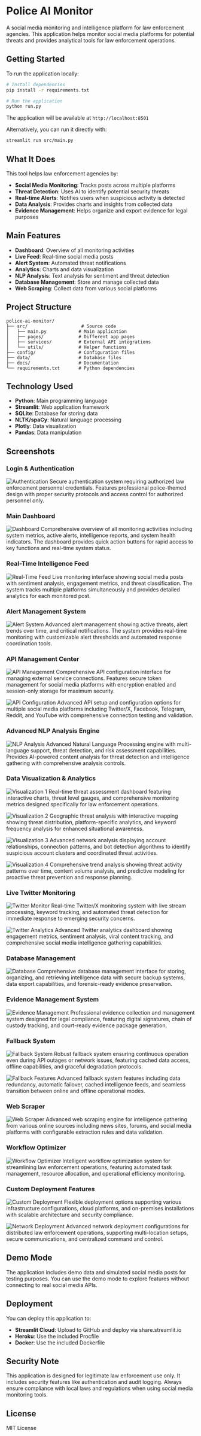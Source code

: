 # Police AI Monitor

A social media monitoring and intelligence platform for law enforcement agencies. This application helps monitor social media platforms for potential threats and provides analytical tools for law enforcement operations.

## Getting Started

To run the application locally:

```bash
# Install dependencies
pip install -r requirements.txt

# Run the application
python run.py
```

The application will be available at `http://localhost:8501`

Alternatively, you can run it directly with:
```bash
streamlit run src/main.py
```

## What It Does

This tool helps law enforcement agencies by:

- **Social Media Monitoring**: Tracks posts across multiple platforms
- **Threat Detection**: Uses AI to identify potential security threats
- **Real-time Alerts**: Notifies users when suspicious activity is detected
- **Data Analysis**: Provides charts and insights from collected data
- **Evidence Management**: Helps organize and export evidence for legal purposes

## Main Features

- **Dashboard**: Overview of all monitoring activities
- **Live Feed**: Real-time social media posts
- **Alert System**: Automated threat notifications
- **Analytics**: Charts and data visualization
- **NLP Analysis**: Text analysis for sentiment and threat detection
- **Database Management**: Store and manage collected data
- **Web Scraping**: Collect data from various social platforms

## Project Structure

```
police-ai-monitor/
├── src/                    # Source code
│   ├── main.py            # Main application
│   ├── pages/             # Different app pages
│   ├── services/          # External API integrations
│   └── utils/             # Helper functions
├── config/                # Configuration files
├── data/                  # Database files
├── docs/                  # Documentation
└── requirements.txt       # Python dependencies
```

## Technology Used

- **Python**: Main programming language
- **Streamlit**: Web application framework
- **SQLite**: Database for storing data
- **NLTK/spaCy**: Natural language processing
- **Plotly**: Data visualization
- **Pandas**: Data manipulation

## Screenshots

### Login & Authentication
![Authentication](images/authentication.png)
Secure authentication system requiring authorized law enforcement personnel credentials. Features professional police-themed design with proper security protocols and access control for authorized personnel only.

### Main Dashboard
![Dashboard](images/dashboard.png)
Comprehensive overview of all monitoring activities including system metrics, active alerts, intelligence reports, and system health indicators. The dashboard provides quick action buttons for rapid access to key functions and real-time system status.

### Real-Time Intelligence Feed
![Real-Time Feed](images/real_time.png)
Live monitoring interface showing social media posts with sentiment analysis, engagement metrics, and threat classification. The system tracks multiple platforms simultaneously and provides detailed analytics for each monitored post.

### Alert Management System
![Alert System](images/alert_system.png)
Advanced alert management showing active threats, alert trends over time, and critical notifications. The system provides real-time monitoring with customizable alert thresholds and automated response coordination tools.

### API Management Center
![API Management](images/API_manneger.png)
Comprehensive API configuration interface for managing external service connections. Features secure token management for social media platforms with encryption enabled and session-only storage for maximum security.

![API Configuration](images/API_2.png)
Advanced API setup and configuration options for multiple social media platforms including Twitter/X, Facebook, Telegram, Reddit, and YouTube with comprehensive connection testing and validation.

### Advanced NLP Analysis Engine
![NLP Analysis](images/advance_nlp.png)
Advanced Natural Language Processing engine with multi-language support, threat detection, and risk assessment capabilities. Provides AI-powered content analysis for threat detection and intelligence gathering with comprehensive analysis controls.

### Data Visualization & Analytics
![Visualization 1](images/visualization.png)
Real-time threat assessment dashboard featuring interactive charts, threat level gauges, and comprehensive monitoring metrics designed specifically for law enforcement operations.

![Visualization 2](images/visualization_1.png)
Geographic threat analysis with interactive mapping showing threat distribution, platform-specific analytics, and keyword frequency analysis for enhanced situational awareness.

![Visualization 3](images/visualization_2.png)
Advanced network analysis displaying account relationships, connection patterns, and bot detection algorithms to identify suspicious account clusters and coordinated threat activities.

![Visualization 4](images/visualization_3.png)
Comprehensive trend analysis showing threat activity patterns over time, content volume analysis, and predictive modeling for proactive threat prevention and response planning.

### Live Twitter Monitoring
![Twitter Monitor](images/live_twiter_monitorning_system.png)
Real-time Twitter/X monitoring system with live stream processing, keyword tracking, and automated threat detection for immediate response to emerging security concerns.

![Twitter Analytics](images/live_twiter_monitorning_system_1.png)
Advanced Twitter analytics dashboard showing engagement metrics, sentiment analysis, viral content tracking, and comprehensive social media intelligence gathering capabilities.

### Database Management
![Database](images/database.png)
Comprehensive database management interface for storing, organizing, and retrieving intelligence data with secure backup systems, data export capabilities, and forensic-ready evidence preservation.

### Evidence Management System
![Evidence Management](images/Evidence_management_system.png)
Professional evidence collection and management system designed for legal compliance, featuring digital signatures, chain of custody tracking, and court-ready evidence package generation.

### Fallback System
![Fallback System](images/Api_fallback_system.png)
Robust fallback system ensuring continuous operation even during API outages or network issues, featuring cached data access, offline capabilities, and graceful degradation protocols.

![Fallback Features](images/FallBack_system_features.png)
Advanced fallback system features including data redundancy, automatic failover, cached intelligence feeds, and seamless transition between online and offline operational modes.

### Web Scraper
![Web Scraper](images/WebScrapper.png)
Advanced web scraping engine for intelligence gathering from various online sources including news sites, forums, and social media platforms with configurable extraction rules and data validation.

### Workflow Optimizer
![Workflow Optimizer](images/workflow_optimizer.png)
Intelligent workflow optimization system for streamlining law enforcement operations, featuring automated task management, resource allocation, and operational efficiency monitoring.

### Custom Deployment Features
![Custom Deployment](images/custom_deployment_features)
Flexible deployment options supporting various infrastructure configurations, cloud platforms, and on-premises installations with scalable architecture and security compliance.

![Network Deployment](images/custom_network_deployment)
Advanced network deployment configurations for distributed law enforcement operations, supporting multi-location setups, secure communications, and centralized command and control.

## Demo Mode

The application includes demo data and simulated social media posts for testing purposes. You can use the demo mode to explore features without connecting to real social media APIs.

## Deployment

You can deploy this application to:

- **Streamlit Cloud**: Upload to GitHub and deploy via share.streamlit.io
- **Heroku**: Use the included Procfile
- **Docker**: Use the included Dockerfile

## Security Note

This application is designed for legitimate law enforcement use only. It includes security features like authentication and audit logging. Always ensure compliance with local laws and regulations when using social media monitoring tools.

## License

MIT License

